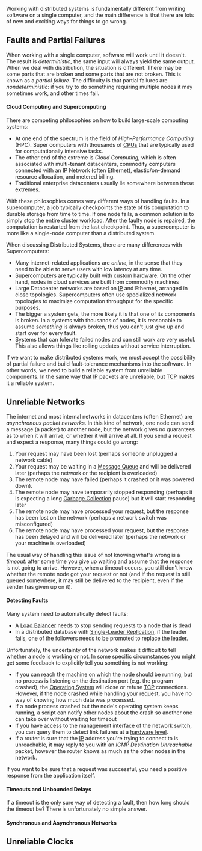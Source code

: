 
Working with distributed systems is fundamentally different from writing software on a single computer, and the main difference is that there are lots of new and exciting ways for things to go wrong.

## Faults and Partial Failures

When working with a single computer, software will work until it doesn't. The result is *deterministic*, the same input will always yield the same output. When we deal with distribution, the situation is different. There may be some parts that are broken and some parts that are not broken. This is known as a *partial failure*. The difficulty is that partial failures are *nondeterministic*: if you try to do something requiring multiple nodes it may sometimes work, and other times fail.

#### Cloud Computing and Supercomputing

There are competing philosophies on how to build large-scale computing systems:
- At one end of the spectrum is the field of *High-Performance Computing* (HPC). Super computers with thousands of [CPUs](../Electrical%20Engineering/Digital/CPU.md) that are typically used for computationally intensive tasks.
- The other end of the extreme is *Cloud Computing*, which is often associated with multi-tenant datacenters, commodity computers connected with an [IP](../Internet%20&%20Networking/IP.md) Network (often Ethernet), elastic/on-demand resource allocation, and metered billing.
- Traditional enterprise datacenters usually lie somewhere between these extremes.

With these philosophies comes very different ways of handling faults. In a supercomputer, a job typically checkpoints the state of tis computation to durable storage from time to time. If one node fails, a common solution is to simply stop the entire cluster workload. After the faulty node is repaired, the computation is restarted from the last checkpoint. Thus, a supercomputer is more like a single-node computer than a distributed system.

When discussing Distributed Systems, there are many differences with Supercomputers:
- Many internet-related applications are *online*, in the sense that they need to be able to serve users with low latency at any time.
- Supercomputers are typically built with custom hardware. On the other hand, nodes in cloud services are built from commodity machines
- Large Datacenter networks are based on [IP](../Internet%20&%20Networking/IP.md) and Ethernet, arranged in close topologies. Supercomputers often use specialized network topologies to maximize computation throughput for the specific purposes.
- The bigger a system gets, the more likely it is that one of its components is broken. In a systems with thousands of nodes, it is reasonable to assume *something* is always broken, thus you can't just give up and start over for every fault.
- Systems that can tolerate failed nodes and can still work are very useful. This also allows things like rolling updates without service interruption.

If we want to make distributed systems work, we must accept the possibility of partial failure and build fault-tolerance mechanisms into the software. In other words, we need to build a reliable system from unreliable components. In the same way that [IP](../Internet%20&%20Networking/IP.md) packets are unreliable, but [TCP](../Internet%20&%20Networking/TCP.md) makes it a reliable system.

## Unreliable Networks

The internet and most internal networks in datacenters (often Ethernet) are *asynchronous packet networks*. In this kind of network, one node can send a message (a packet) to another node, but the network gives no guarantees as to when it will arrive, or whether it will arrive at all. If you send a request and expect a response, many things could go wrong:
1. Your request may have been lost (perhaps someone unplugged a network cable)
2. Your request may be waiting in a [Message Queue](Message%20Queue.md) and will be delivered later (perhaps the network or the recipient is overloaded)
3. The remote node may have failed (perhaps it crashed or it was powered down).
4. The remote node may have temporarily stopped responding (perhaps it is expecting a long [Garbage Collection](../Systems%20Software/Garbage%20Collection.md) pause) but it will start responding later
5. The remote node may have processed your request, but the response has been lost on the network (perhaps a network switch was misconfigured)
6. The remote node may have processed your request, but the response has been delayed and will be delivered later (perhaps the network or your machine is overloaded)

The usual way of handling this issue of not knowing what's wrong is a *timeout*: after some time you give up waiting and assume that the response is not going to arrive. However, when a timeout occurs, you still don't know whether the remote node got your request or not (and if the request is still queued somewhere, it may still be delivered to the recipient, even if the sender has given up on it).

#### Detecting Faults

Many system need to automatically detect faults:
- A [Load Balancer](Load%20Balancer.md) needs to stop sending requests to a node that is dead 
- In a distributed database with [Single-Leader Replication](../Databases/DB%20Replication.md), if the leader fails, one of the followers needs to be promoted to replace the leader.

Unfortunately, the uncertainty of the network makes it difficult to tell whether a node is working or not. In some specific circumstances you might get some feedback to explicitly tell you something is not working:
- If you can reach the machine on which the node should be running, but no process is listening on the destination port (e.g. the program crashed), the [Operating System](../Systems%20Software/Operating%20System.md) will close or refuse [TCP](../Internet%20&%20Networking/TCP.md) connections. However, if the node crashed while handling your request, you have no way of knowing how much data was processed.
- If a node process crashed but the node's operating system keeps running, a script can notify other nodes about the crash so another one can take over without waiting for timeout
- If you have access to the management interface of the network switch, you can query them to detect link failures at a [hardware level](../Internet%20&%20Networking/OSI%20Model.md).
- If a router is sure that the [IP](../Internet%20&%20Networking/IP.md) address you're trying to connect to is unreachable, it may reply to you with an *ICMP Destination Unreachable* packet, however the router knows as much as the other nodes in the network.

If you want to be sure that a request was successful, you need a positive response from the application itself.

#### Timeouts and Unbounded Delays

If a timeout is the only sure way of detecting a fault, then how long should the timeout be? There is unfortunately no simple answer.


#### Synchronous and Asynchronous Networks


## Unreliable Clocks